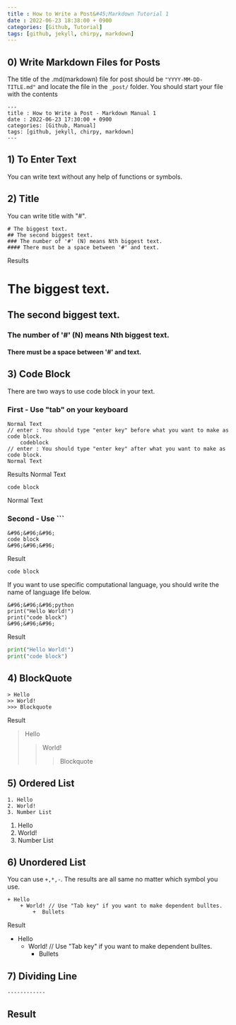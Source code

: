 ```yaml
---
title : How to Write a Post&#45;Markdown Tutorial 1
date : 2022-06-23 18:38:00 + 0900
categories: [Github, Tutorial]
tags: [github, jekyll, chirpy, markdown]
---
```


## 0) Write Markdown Files for Posts
The title of the .md(markdown) file for post should be ```"YYYY-MM-DD-TITLE.md"``` and locate the file in the ```_post/``` folder.
You should start your file with the contents
```
---
title : How to Write a Post - Markdown Manual 1
date : 2022-06-23 17:30:00 + 0900
categories: [Github, Manual]
tags: [github, jekyll, chirpy, markdown]
---
```

## 1) To Enter Text
You can write text without any help of functions or symbols. 


## 2) Title
You can write title with "#". 

```
# The biggest text.
## The second biggest text.
### The number of '#' (N) means Nth biggest text.
#### There must be a space between '#' and text.
```

Results 
# The biggest text.
## The second biggest text.
### The number of '#' (N) means Nth biggest text.
#### There must be a space between '#' and text.


## 3) Code Block
There are two ways to use code block in your text.

### First - Use "tab" on your keyboard
```
Normal Text
// enter : You should type "enter key" before what you want to make as code block.
	codeblock
// enter : You should type "enter key" after what you want to make as code block.
Normal Text
```
Results
Normal Text

	code block

Normal Text

### Second - Use &#96;&#96;&#96;
```
&#96;&#96;&#96;
code block
&#96;&#96;&#96;
```
Result
```
code block
```

If you want to use specific computational language, you should write the name of language life below.
```
&#96;&#96;&#96;python
print("Hello World!")
print("code block")
&#96;&#96;&#96;
```
Result
```python
print("Hello World!")
print("code block")
```


## 4) BlockQuote
```
> Hello
>> World!
>>> Blockquote
```
Result
> Hello
>> World!
>>> Blockquote


## 5) Ordered List
```
1. Hello
2. World!
3. Number List
```
1. Hello
2. World!
3. Number List


## 6) Unordered List
You can use ```+,*,-```. The results are all same no matter which symbol you use.
```
+ Hello
	+ World! // Use "Tab key" if you want to make dependent bulltes. 
		+  Bullets
```
Result
+ Hello
	+ World! // Use "Tab key" if you want to make dependent bulltes. 
		+  Bullets


## 7) Dividing Line
```
------------
```
Result
------------
